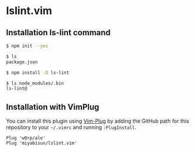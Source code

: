 # lslint.vim

## Installation ls-lint command

```bash
$ npm init --yes

$ ls
package.json

$ npm install -D ls-lint

$ ls node_modules/.bin
ls-lint@
```

## Installation with VimPlug

You can install this plugin using [Vim-Plug](https://github.com/junegunn/vim-plug) by adding the GitHub path for this repository to your `~/.vimrc` and running `:PlugInstall`.

```
Plug 'w0rp/ale'
Plug 'miyabisun/lslint.vim'
```
